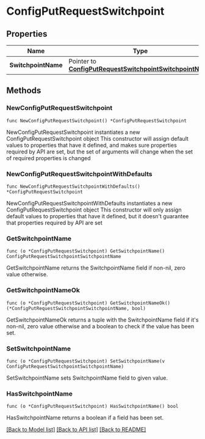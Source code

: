 # ConfigPutRequestSwitchpoint

## Properties

Name | Type | Description | Notes
------------ | ------------- | ------------- | -------------
**SwitchpointName** | Pointer to [**ConfigPutRequestSwitchpointSwitchpointName**](ConfigPutRequestSwitchpointSwitchpointName.md) |  | [optional] 

## Methods

### NewConfigPutRequestSwitchpoint

`func NewConfigPutRequestSwitchpoint() *ConfigPutRequestSwitchpoint`

NewConfigPutRequestSwitchpoint instantiates a new ConfigPutRequestSwitchpoint object
This constructor will assign default values to properties that have it defined,
and makes sure properties required by API are set, but the set of arguments
will change when the set of required properties is changed

### NewConfigPutRequestSwitchpointWithDefaults

`func NewConfigPutRequestSwitchpointWithDefaults() *ConfigPutRequestSwitchpoint`

NewConfigPutRequestSwitchpointWithDefaults instantiates a new ConfigPutRequestSwitchpoint object
This constructor will only assign default values to properties that have it defined,
but it doesn't guarantee that properties required by API are set

### GetSwitchpointName

`func (o *ConfigPutRequestSwitchpoint) GetSwitchpointName() ConfigPutRequestSwitchpointSwitchpointName`

GetSwitchpointName returns the SwitchpointName field if non-nil, zero value otherwise.

### GetSwitchpointNameOk

`func (o *ConfigPutRequestSwitchpoint) GetSwitchpointNameOk() (*ConfigPutRequestSwitchpointSwitchpointName, bool)`

GetSwitchpointNameOk returns a tuple with the SwitchpointName field if it's non-nil, zero value otherwise
and a boolean to check if the value has been set.

### SetSwitchpointName

`func (o *ConfigPutRequestSwitchpoint) SetSwitchpointName(v ConfigPutRequestSwitchpointSwitchpointName)`

SetSwitchpointName sets SwitchpointName field to given value.

### HasSwitchpointName

`func (o *ConfigPutRequestSwitchpoint) HasSwitchpointName() bool`

HasSwitchpointName returns a boolean if a field has been set.


[[Back to Model list]](../README.md#documentation-for-models) [[Back to API list]](../README.md#documentation-for-api-endpoints) [[Back to README]](../README.md)


